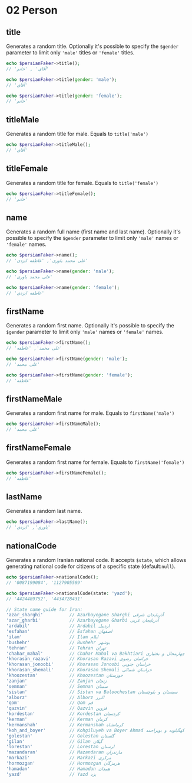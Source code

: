 # 02 Person

## title

Generates a random title. Optionally it's possible to specify the `$gender` parameter to limit only `'male'` titles or `'female'` titles.

```php
echo $persianFaker->title();
// 'آقای' , 'خانم'

echo $persianFaker->title(gender: 'male');
// 'آقای'

echo $persianFaker->title(gender: 'female');
// 'خانم'
```

## titleMale

Generates a random title for male. Equals to `title('male')`

```php
echo $persianFaker->titleMale();
// 'آقای'
```

## titleFemale

Generates a random title for female. Equals to `title('female')`

```php
echo $persianFaker->titleFemale();
// 'خانم'
```

## name

Generates a random full name (first name and last name). Optionally it's possible to specify the `$gender` parameter to limit only `'male'` names or `'female'` names.

```php
echo $persianFaker->name();
// 'علی محمد یاوری', 'عاطفه ایزدی'

echo $persianFaker->name(gender: 'male');
// 'علی محمد یاوری'

echo $persianFaker->name(gender: 'female');
// 'عاطفه ایزدی'
```

## firstName

Generates a random first name. Optionally it's possible to specify the `$gender` parameter to limit only `'male'` names or `'female'` names.

```php
echo $persianFaker->firstName();
// 'علی محمد', 'عاطفه'

echo $persianFaker->firstName(gender: 'male');
// 'علی محمد'

echo $persianFaker->firstName(gender: 'female');
// 'عاطفه'
```

## firstNameMale

Generates a random first name for male. Equals to `firstName('male')`

```php
echo $persianFaker->firstNameMale();
// 'علی محمد'
```

## firstNameFemale

Generates a random first name for female. Equals to `firstName('female')`

```php
echo $persianFaker->firstNameFemale();
// 'عاطفه'
```

## lastName

Generates a random last name.

```php
echo $persianFaker->lastName();
// 'یاوری', 'ایزدی'
```

## nationalCode

Generates a random Iranian national code. It accepts `$state`, which allows generating national code for citizens of a specific state (default:`null`).

```php
echo $persianFaker->nationalCode();
// '0087199084', '1127905589'

echo $persianFaker->nationalCode(state: 'yazd');
// '4424489752', '4434728431'

// State name guide for Iran:
'azar_sharghi'          // Azarbayegane Sharghi آذربایجان شرقی
'azar_gharbi'           // Azarbayegane Gharbi آذربایجان غربی
'ardabil'               // Ardabil اردبیل
'esfahan'               // Esfahan اصفهان
'ilam'                  // Ilam ایلام
'bushehr'               // Bushehr بوشهر
'tehran'                // Tehran تهران
'chahar_mahal'          // Chahar Mahal va Bakhtiari چهارمحال و بختیاری
'khorasan_razavi'       // Khorasan Razavi خراسان رضوی
'khorasan_jonoobi'      // Khorasan Jonoobi خراسان جنوبی
'khorasan_shemali'      // Khorasan Shemali خراسان شمالی
'khoozestan'            // Khoozestan خوزستان
'zanjan'                // Zanjan زنجان
'semnan'                // Semnan سمنان
'sistan'                // Sistan va Baloochestan سیستان و بلوچستان
'alborz'                // Alborz البرز
'qom'                   // Qom قم
'qazvin'                // Qazvin قزوین
'kordestan'             // Kordestan کردستان
'kerman'                // Kerman کرمان
'kermanshah'            // Kermanshah کرمانشاه
'koh_and_boyer'         // Kohgiluyeh va Boyer Ahmad کهگیلویه و بویراحمد
'golestan'              // Golestan گلستان
'gilan'                 // Gilan گیلان
'lorestan'              // Lorestan لرستان
'mazandaran'            // Mazandaran مازندران
'markazi'               // Markazi مرکزی
'hormozgan'             // Hormozgan هرمزگان
'hamadan'               // Hamadan همدان
'yazd'                  // Yazd یزد
```
